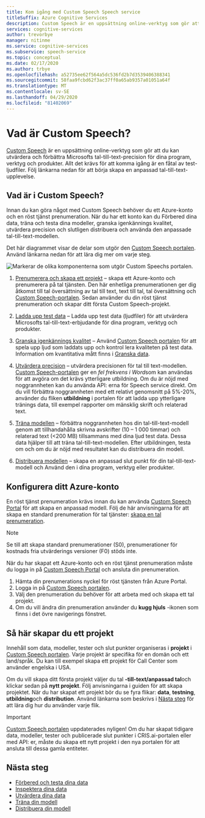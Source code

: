 ```yaml
---
title: Kom igång med Custom Speech Speech service
titleSuffix: Azure Cognitive Services
description: Custom Speech är en uppsättning online-verktyg som gör att du kan utvärdera och förbättra all tal-till-text-precision för dina program, verktyg och produkter. Allt det krävs för att komma igång är en fåtal av test-ljudfiler. Följ länkarna nedan för att börja skapa en anpassad tal-till-text-upplevelse.
services: cognitive-services
author: trevorbye
manager: nitinme
ms.service: cognitive-services
ms.subservice: speech-service
ms.topic: conceptual
ms.date: 02/17/2020
ms.author: trbye
ms.openlocfilehash: a52735ee62f564a5dc536fd2b7d3539406388341
ms.sourcegitcommit: 58faa9fcbd62f3ac37ff0a65ab9357a01051a64f
ms.translationtype: MT
ms.contentlocale: sv-SE
ms.lasthandoff: 04/29/2020
ms.locfileid: "81402069"
---
```

# <a name="what-is-custom-speech"></a>Vad är Custom Speech?

[Custom Speech](https://aka.ms/customspeech) är en uppsättning online-verktyg som gör att du kan utvärdera och förbättra Microsofts tal-till-text-precision för dina program, verktyg och produkter. Allt det krävs för att komma igång är en fåtal av test-ljudfiler. Följ länkarna nedan för att börja skapa en anpassad tal-till-text-upplevelse.

## <a name="whats-in-custom-speech"></a>Vad är i Custom Speech?

Innan du kan göra något med Custom Speech behöver du ett Azure-konto och en röst tjänst prenumeration. När du har ett konto kan du Förbered dina data, träna och testa dina modeller, granska igenkännings kvalitet, utvärdera precision och slutligen distribuera och använda den anpassade tal-till-text-modellen.

Det här diagrammet visar de delar som utgör den [Custom Speech portalen](https://aka.ms/customspeech). Använd länkarna nedan för att lära dig mer om varje steg.

![Markerar de olika komponenterna som utgör Custom Speechs portalen.](./media/custom-speech/custom-speech-overview.png)

1. [Prenumerera och skapa ett projekt](#set-up-your-azure-account) – skapa ett Azure-konto och prenumerera på tal tjänsten. Den här enhetliga prenumerationen ger dig åtkomst till tal översättning av tal till text, text till tal, tal översättning och [Custom Speech-portalen](https://speech.microsoft.com/customspeech). Sedan använder du din röst tjänst prenumeration och skapar ditt första Custom Speech-projekt.

2. [Ladda upp test data](how-to-custom-speech-test-data.md) – Ladda upp test data (ljudfiler) för att utvärdera Microsofts tal-till-text-erbjudande för dina program, verktyg och produkter.

3. [Granska igenkännings kvalitet](how-to-custom-speech-inspect-data.md) – Använd [Custom Speech portalen](https://speech.microsoft.com/customspeech) för att spela upp ljud som laddats upp och kontrol lera kvaliteten på test data. Information om kvantitativa mått finns i [Granska data](how-to-custom-speech-inspect-data.md).

4. [Utvärdera precision](how-to-custom-speech-evaluate-data.md) – utvärdera precisionen för tal till text-modellen. [Custom Speech-portalen](https://speech.microsoft.com/customspeech) ger en *fel frekvens i Word*som kan användas för att avgöra om det krävs ytterligare utbildning. Om du är nöjd med noggrannheten kan du använda API: erna för Speech service direkt. Om du vill förbättra noggrannheten med ett relativt genomsnitt på 5%-20%, använder du fliken **utbildning** i portalen för att ladda upp ytterligare tränings data, till exempel rapporter om mänsklig skrift och relaterad text.

5. [Träna modellen](how-to-custom-speech-train-model.md) – förbättra noggrannheten hos din tal-till-text-modell genom att tillhandahålla skrivna avskrifter (10 – 1 000 timmar) och relaterad text (<200 MB) tillsammans med dina ljud test data. Dessa data hjälper till att träna tal-till-text-modellen. Efter utbildningen, testa om och om du är nöjd med resultatet kan du distribuera din modell.

6. [Distribuera modellen](how-to-custom-speech-deploy-model.md) – skapa en anpassad slut punkt för din tal-till-text-modell och Använd den i dina program, verktyg eller produkter.

## <a name="set-up-your-azure-account"></a>Konfigurera ditt Azure-konto

En röst tjänst prenumeration krävs innan du kan använda [Custom Speech Portal](https://speech.microsoft.com/customspeech) för att skapa en anpassad modell. Följ de här anvisningarna för att skapa en standard prenumeration för tal tjänster: [skapa en tal prenumeration](get-started.md#new-resource).

> [!NOTE]
> Se till att skapa standard prenumerationer (S0), prenumerationer för kostnads fria utvärderings versioner (F0) stöds inte.

När du har skapat ett Azure-konto och en röst tjänst prenumeration måste du logga in på [Custom Speech Portal](https://speech.microsoft.com/customspeech) och ansluta din prenumeration.

1. Hämta din prenumerations nyckel för röst tjänsten från Azure Portal.
2. Logga in på [Custom Speech portalen](https://aka.ms/custom-speech).
3. Välj den prenumeration du behöver för att arbeta med och skapa ett tal projekt.
4. Om du vill ändra din prenumeration använder du **kugg hjuls** -ikonen som finns i det övre navigerings fönstret.

## <a name="how-to-create-a-project"></a>Så här skapar du ett projekt

Innehåll som data, modeller, tester och slut punkter organiseras i **projekt** i [Custom Speech portalen](https://speech.microsoft.com/customspeech). Varje projekt är specifika för en domän och ett land/språk. Du kan till exempel skapa ett projekt för Call Center som använder engelska i USA.

Om du vill skapa ditt första projekt väljer du tal **-till-text/anpassad tal**och klickar sedan på **nytt projekt**. Följ anvisningarna i guiden för att skapa projektet. När du har skapat ett projekt bör du se fyra flikar: **data**, **testning**, **utbildning**och **distribution**. Använd länkarna som beskrivs i [Nästa steg](#next-steps) för att lära dig hur du använder varje flik.

> [!IMPORTANT]
> [Custom Speech portalen](https://aka.ms/custom-speech) uppdaterades nyligen! Om du har skapat tidigare data, modeller, tester och publicerade slut punkter i CRIS.ai-portalen eller med API: er, måste du skapa ett nytt projekt i den nya portalen för att ansluta till dessa gamla entiteter.

## <a name="next-steps"></a>Nästa steg

* [Förbered och testa dina data](how-to-custom-speech-test-data.md)
* [Inspektera dina data](how-to-custom-speech-inspect-data.md)
* [Utvärdera dina data](how-to-custom-speech-evaluate-data.md)
* [Träna din modell](how-to-custom-speech-train-model.md)
* [Distribuera din modell](how-to-custom-speech-deploy-model.md)
